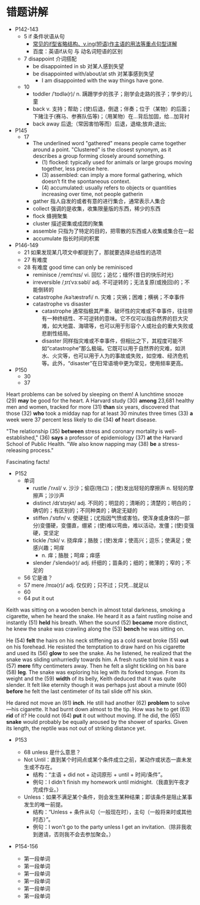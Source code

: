 # 错题讲解

- P142-143
  - 5 if 条件状语从句
    - [常见的if型省略结构、v.­ing(短语)作主语的用法等重点句型详解](https://www.shimengyuan.com/zhishidian/1079.html)
    - 百度：英语if从句 与 动名词短语的区别
  - 7 disappoint 介词搭配
    - be disappointed in sb 对某人感到失望
    - be disappointed with/about/at sth 对某事感到失望
      - I am disappointed with the way things have gone.
  - 10
    - toddler /ˈtɒdlə(r)/ n. 蹒跚学步的孩子；刚学会走路的孩子；学步的儿童
    - back v. 支持；帮助；(使)后退，倒退；伴奏；位于（某物）的后面；下赌注于(赛马、参赛队伍等)；（用某物）在…背后加固，给…加背衬
    - back away 后退;（常因害怕等而）后退，退缩;放弃;退出;
- P145
  - 17
    - The underlined word "gathered" means people came together around a point. "Clustered" is the closest synonym, as it describes a group forming closely around something.
      - (1) flocked: typically used for animals or large groups moving together, less precise here.
      - (3) assembled: can imply a more formal gathering, which doesn’t fit the spontaneous context.
      - (4) accumulated: usually refers to objects or quantities increasing over time, not people gatherin 
    - gather 指人自发的或者有意的进行集合，通常表示人集合
    - collect 强调的是收集，收集限量版的东西，稀少的东西
    - flock 蜂拥聚集
    - cluster 描述密集或成团的聚集
    - assemble 只指为了特定的目的，把零散的东西或人收集或集合在一起
    - accumulate 指长时间的积累
- P146-149
  - 21 如果发现某几项文中都提到了，那就要选择总结性的选项
  - 27 有难度
  - 28 有难度 good time can only be reminisced
    - reminisce /ˌremɪˈnɪs/ vi. 回忆；追忆；缅怀(昔日的快乐时光)
    - irreversible /ˌɪrɪˈvɜːsəbl/ adj. 不可逆转的；无法复原(或挽回)的；不能倒转的
    - catastrophe /kəˈtæstrəfi/ n. 灾难；灾祸；困难；横祸；不幸事件
    - catastrophe vs disaster
      - catastrophe 通常指极其严重、破坏性的灾难或不幸事件，往往带有一种终结性、不可逆转的意味。它不仅可以指自然界的巨大灾难，如大地震、海啸等，也可以用于形容个人或社会的重大失败或悲剧性结局。
      - disaster 同样指灾难或不幸事件，但相比之下，其程度可能不如“catastrophe”那么极端。它既可以用于自然界的灾难，如洪水、火灾等，也可以用于人为的事故或失败，如空难、经济危机等。此外，“disaster”在日常语境中更为常见，使用频率更高。
- P150
  - 30
  - 37
    
Heart problems can be solved by sleeping on them! A lunchtime snooze (29) **may** be good for the heart. A Harvard study (30) **among** 23,681 healthy men and women, tracked for more (31) **than** six years, discovered that those (32) **who** took a midday nap for at least 30 minutes three times (33) **a** week were 37 percent less likely to die (34) **of** heart disease.

"The relationship (35) **between** stress and coronary mortality is well-established," (36) **says** a professor of epidemiology (37) **at** the Harvard School of Public Health. "We also know napping may (38) **be** a stress-releasing process."

Fascinating facts!

- P152
  - 单词
    - rustle /ˈrʌsl/ v. 沙沙；偷窃(牲口)；(使)发出轻轻的摩擦声
      n. 轻轻的摩擦声；沙沙声
    - distinct /dɪˈstɪŋkt/ adj. 不同的；明显的；清晰的；清楚的；明白的；确切的；有区别的；不同种类的；确定无疑的
    - stiffen /ˈstɪfn/ v. 使硬挺；(尤指因气愤或害怕，使浑身或身体的一部分)变僵硬，变僵直，绷紧；(使)难以弯曲，难以活动，发僵；(使)变强硬，变坚定
    - tickle /ˈtɪkl/ v. 挠痒痒；胳肢；(使)发痒；使高兴；逗乐；使满足；使感兴趣；呵痒
      - n. 痒；胳肢；呵痒；痒感
    - slender /ˈslendə(r)/ adj. 纤细的；苗条的；细的；微薄的；窄的；不足的
  - 56 它是谁？
  - 57 mere /mɪə(r)/ adj. 仅仅的；只不过；只凭…就足以
  - 60
  - 64 put it out
 
Keith was sitting on a wooden bench in almost total darkness, smoking a cigarette, when he heard the snake. He heard it as a faint rustling noise and instantly (51) **held** his breath. When the sound (52) **became** more distinct, he knew the snake was crawling along the (53) **bench** he was sitting on.

He (54) **felt** the hairs on his neck stiffening as a cold sweat broke (55) **out** on his forehead. He resisted the temptation to draw hard on his cigarette and used its (56) **glow** to see the snake. As he listened, he realized that the snake was sliding unhurriedly towards him. A fresh rustle told him it was a (57) **mere** fifty centimeters away. Then he felt a slight tickling on his bare (58) **leg**. The snake was exploring his leg with its forked tongue. From its weight and the (59) **width** of its belly, Keith deduced that it was quite slender. It felt like eternity though it was perhaps just about a minute (60) **before** he felt the last centimeter of its tail slide off his skin.

He dared not move an (61) **inch**. He still had another (62) **problem** to solve—his cigarette. It had burnt down almost to the tip. How was he to get (63) **rid** of it? He could not (64) **put** it out without moving. If he did, the (65) **snake** would probably be equally aroused by the shower of sparks. Given its length, the reptile was not out of striking distance yet.

- P153
  - 68 unless 是什么意思？
  - Not Until：直到某个时间点或某个条件成立之前，某动作或状态一直未发生或不存在。
    - 结构：“主语 + did not + 动词原形 + until + 时间/条件”。
    - 例句：I didn't finish my homework until midnight.（我直到午夜才完成作业。）
  - Unless：如果不满足某个条件，则会发生某种结果；即该条件是阻止某事发生的唯一前提。
    - 结构：“Unless + 条件从句（一般现在时），主句（一般将来时或其他时态）”。
    - 例句：I won't go to the party unless I get an invitation.（除非我收到邀请，否则我不会去参加聚会。）

- P154-156
  - 第一段单词
  - 第一段单词
  - 第一段单词
  - 第一段单词
  - 第一段单词
  - 第一段单词
  
